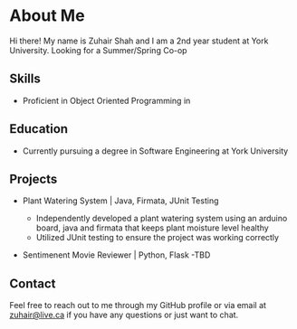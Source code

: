 # About Me

Hi there! My name is Zuhair Shah and I am a 2nd year student at York University. 
Looking for a Summer/Spring Co-op

## Skills

- Proficient in Object Oriented Programming in 

## Education

- Currently pursuing a degree in Software Engineering at York University

## Projects 

- Plant Watering System | Java, Firmata, JUnit Testing
  - Independently developed a plant watering system using an arduino board, java and firmata that keeps plant moisture level healthy
  - Utilized JUnit testing to ensure the project was working correctly

- Sentimenent Movie Reviewer | Python, Flask
  -TBD

  

## Contact

Feel free to reach out to me through my GitHub profile or via email at zuhair@live.ca if you have any questions or just want to chat.
